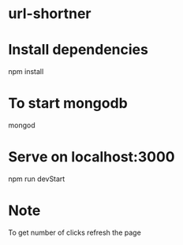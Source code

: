 # url-shortner

# Install dependencies
npm install

# To start mongodb
mongod

# Serve on localhost:3000
npm run devStart

# Note
To get number of clicks refresh the page